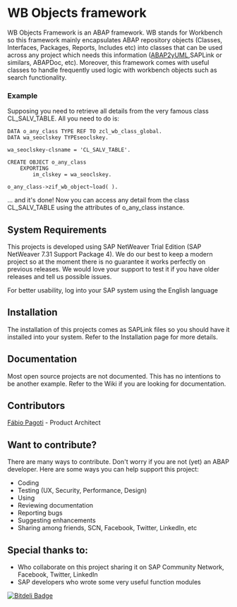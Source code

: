 WB Objects framework
================================

WB Objects Framework is an ABAP framework. WB stands for Workbench so this framework mainly encapsulates ABAP repository objects (Classes, Interfaces, Packages, Reports, Includes etc) into classes that can be used across any project which needs this information ([ABAP2yUML](https://github.com/fabiopagoti/yuml-abap),SAPLink or similars, ABAPDoc, etc). Moreover, this framework comes with useful classes to handle frequently used logic with workbench objects such as search functionality.


### Example
Supposing you need to retrieve all details from the very famous class CL_SALV_TABLE. All you need to do is:

```ABAP
DATA o_any_class TYPE REF TO zcl_wb_class_global.
DATA wa_seoclskey TYPE﻿seoclskey.

wa_seoclskey-clsname = 'CL_SALV_TABLE'.

CREATE OBJECT o_any_class
	EXPORTING
		im_clskey = wa_seoclskey.
		
o_any_class->zif_wb_object~load( ).

 ```
... and it's done! Now you can access any detail from the class CL_SALV_TABLE using the attributes of o_any_class instance.


## System Requirements
This projects is developed using SAP NetWeaver Trial Edition (SAP NetWeaver 7.31 Support Package 4). We do our best to keep a modern project so at the moment there is no guarantee it works perfectly on previous releases. We would love your support to test it if you have older releases and tell us possible issues.

For better usability, log into your SAP system using the English language

## Installation
The installation of this projects comes as SAPLink files so you should have it installed into your system. Refer to the Installation page for more details.

## Documentation
Most open source projects are not documented. This has no intentions to be another example. Refer to the Wiki if you are looking for documentation.

## Contributors

[Fábio Pagoti](http://br.linkedin.com/in/fabiopagoti/) - Product Architect

## Want to contribute? 
There are many ways to contribute. Don't worry if you are not (yet) an ABAP developer. Here are some ways you can help support this project:
* Coding
* Testing (UX, Security, Performance, Design)
* Using
* Reviewing documentation
* Reporting bugs
* Suggesting enhancements
* Sharing among friends, SCN, Facebook, Twitter, LinkedIn, etc

## Special thanks to:
* Who collaborate on this project sharing it on SAP Community Network, Facebook, Twitter, LinkedIn
* SAP developers who wrote some very useful function modules

[![Bitdeli Badge](https://d2weczhvl823v0.cloudfront.net/fabiopagoti/wb-objects/trend.png)](https://bitdeli.com/free "Bitdeli Badge")

